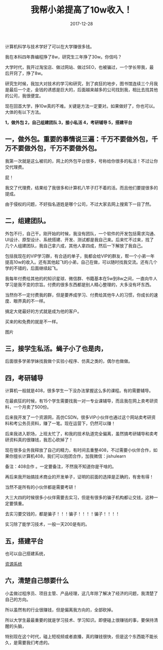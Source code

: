 ﻿---
title: 我帮小弟提高了10w收入！
date: 2017-12-28

---
计算机科学与技术学好了可以在大学赚很多钱。


我在本科四年靠编程挣了8w，研究生三年挣了30w。你信吗？


大学时代，我开过淘宝店、做过网站、做过SEO，也被骗过，一个学长带我，最后开窍了，挣了8w。


研究生时候，我加大对技术的学习和研究，到了疯狂的地步，图书馆连续三个月我是最后一个走，金钱的诱惑是巨大的，后面越来越多的公司找到我，相比去找其他的公司，我很便宜。


现在回首大学，挣10w真的不难。关键是方法一定要对。如果做好了，你也可以。大体的有以下方法。


**1，做外包
2，自己组建团队
3，接小私活
4，考研辅导
5，搭建平台**

## 一，做外包。重要的事情说三遍：千万不要做外包，千万不要做外包，千万不要做外包。



我第一次就是这么被坑的，网上的外包平台很多，号称给你很多的私活！不过让你交代理费。



屁！


我交了代理费，结果给了我很多和计算机八竿子打不着的活。而且他们要提很多的提成。


由于侵权的问题，不好指名道姓是哪个公司，不过大家去网上搜索下一目了然。

## 二，组建团队。

外包不行，自己干。刚开始的时候，我没有团队，一个软件的开发包括需求沟通、UI设计、原型设计、系统搭建、开发、测试都是我自己来。后来忙不过来，找了几个人组建团队，我自己拿六成，其他人拿四成，然后一下解放了我自己。



包括我现在的VIP学习群，有合适的单子，我都会给VIP的群友，帮一个小弟一年提高10w的收入。还有其他起飞的小弟，自己在做，可以随时找我交流。还有几个学的不错的，后面继续起飞。



我每年付费给其他的的知识星球、微信群、书籍基本在5w到8w之间，一直向牛人学习是我不变的宗旨。付费的很多东西都是别人精心整理的，大多没有坏东西。



当然你不一定付费我的群，但是要养成学习、付费给其他牛人的习惯，你成长的速度、眼界真的不一样。



搞定大佬最好的方式就是成为他的客户。



买来的和免费的就是不一样。



图片



## 三，接学生私活。蝇子小了也是肉，


后面很多学弟学妹找我做个实验小程序、仿真之类的，偶尔也做做。


## 四，考研辅导


计算机一般就是408，很多学生一下没办法掌握这么多的课程。有的需要辅导。

在最疯狂的时候，有15个学生需要找我一对一专业课辅导，而且我在网上卖考研资料，一个月卖了500份。



后来我开发了一个资源网，高仿CSDN，很多VIP小伙伴也通过这个网站卖考研资料和考公务员资料，赚了一笔。现在运营下，仍然可以赚！



后来我进入职场，上班太忙了，和我的技术轨道完全偏离，虽然搞考研辅导和卖考研资料真的很赚钱，我忍心砍掉了！



现在很多业务我释放了自己的精力，有时间去重整408，不过需要小伙伴合作，如果你擅长计算机408，我们可以抱团合作，加我微信：jishulearn

备注：408合作 。一定要备注，不然我不知道你是干啥的。



再后来我开始搞技术商业的开发单子，证明的前面的选择是正确的，有舍有得！


当然不是所有的小伙伴都是需要考研！



大三大四的时候很多小伙伴需要去实习，但是有很多的骗子机构都让交钱，这种一定要慎重。


去实习要交钱的，都是骗子！！！骗子！！！！骗子！！！！


实习除了能学习技术，一般一天200是有的。

## 五，搭建平台

也可以自己搭建系统，


[资源系统](https://blog.csdn.net/mengchuan6666/article/details/125365933?ops_request_misc=%257B%2522request%255Fid%2522%253A%2522167031002616800184161443%2522%252C%2522scm%2522%253A%252220140713.130102334.pc%255Fblog.%2522%257D&request_id=167031002616800184161443&biz_id=0&utm_medium=distribute.pc_search_result.none-task-blog-2~blog~first_rank_ecpm_v1~rank_v31_ecpm-2-125365933-null-null.nonecase&utm_term=%E8%B5%84%E6%BA%90%E7%BD%91%E7%AB%99&spm=1018.2226.3001.4450)

## 六，清楚自己想要什么


小孟做过程序员、项目主管、产品经理，这几年除了解决了经济的问题，我清楚了自己的方向。


所以虽然有的行业很赚钱，但是偏离我方向的，全部砍掉。


所以大学生最最重要的就是学习技术、学习知识。即便碰上很赚钱的事，要保持清醒的头脑，


特别现在这个时代，碰上短视频或者直播，真的赚钱很快，但是这个东西能不能长久，是需要我们考虑的。
